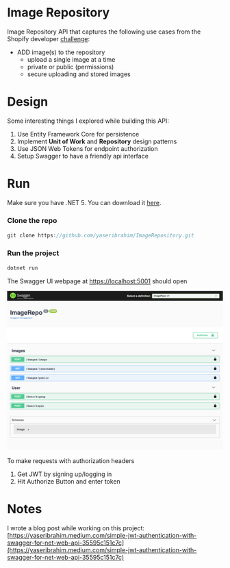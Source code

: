 # Image Repository

Image Repository API that captures the following use cases from the Shopify developer [challenge](https://docs.google.com/document/d/1ZKRywXQLZWOqVOHC4JkF3LqdpO3Llpfk_CkZPR8bjak/edit):

- ADD image(s) to the repository
    - upload a single image at a time
    - private or public (permissions)
    - secure uploading and stored images

# Design

Some interesting things I explored while building this API:

1. Use Entity Framework Core for persistence
2. Implement **Unit of Work** and **Repository** design patterns
3. Use JSON Web Tokens for endpoint authorization
4. Setup Swagger to have a friendly api interface

# Run

Make sure you have .NET 5. You can download it [here](https://dotnet.microsoft.com/download). 

### Clone the repo

```jsx
git clone https://github.com/yaseribrahim/ImageRepository.git
```

### Run the project

```jsx
dotnet run
```

The Swagger UI webpage at [https://localhost:5001](https://localhost:5001) should open 

![SwaggerScreenshot.png](SwaggerScreenshot.png)

To make requests with authorization headers

1. Get JWT by signing up/logging in
2. Hit Authorize Button and enter token

# Notes

I wrote a blog post while working on this project: [https://yaseribrahim.medium.com/simple-jwt-authentication-with-swagger-for-net-web-api-35595c151c7c](https://yaseribrahim.medium.com/simple-jwt-authentication-with-swagger-for-net-web-api-35595c151c7c)